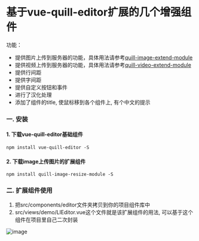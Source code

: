 # 基于vue-quill-editor扩展的几个增强组件

功能：

* 提供图片上传到服务器的功能，具体用法请参考[quill-image-extend-module](https://github.com/NextBoy/quill-image-extend-module)
* 提供视频上传到服务器的功能，具体用法请参考[quill-video-extend-module](https://github.com/zhijunzhou/quill-video-extend-module)
* 提供行间距
* 提供字间距
* 提供自定义按钮和事件
* 进行了汉化处理
* 添加了组件的title, 使鼠标移到各个组件上, 有个中文的提示


### 一. 安装
#### 1. 下载vue-quill-editor基础组件

```
npm install vue-quill-editor -S
```

#### 2. 下载image上传图片的扩展组件

```
npm install quill-image-resize-module -S
```


### 二. 扩展组件使用
1. 把src/components/editor文件夹拷贝到你的项目组件库中
2. src/views/demo/LlEditor.vue这个文件就是该扩展组件的用法, 可以基于这个组件在项目里自己二次封装


![image](https://github.com/liuyingqq123/vue-quill-editor-extend/blob/master/src/assets/demo.png)
